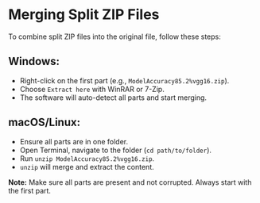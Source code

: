
# Merging Split ZIP Files

To combine split ZIP files into the original file, follow these steps:

## Windows:
- Right-click on the first part (e.g., `ModelAccuracy85.2%vgg16.zip`).
- Choose `Extract here` with WinRAR or 7-Zip.
- The software will auto-detect all parts and start merging.

## macOS/Linux:
- Ensure all parts are in one folder.
- Open Terminal, navigate to the folder (`cd path/to/folder`).
- Run `unzip ModelAccuracy85.2%vgg16.zip`.
- `unzip` will merge and extract the content.

**Note:** Make sure all parts are present and not corrupted. Always start with the first part.
